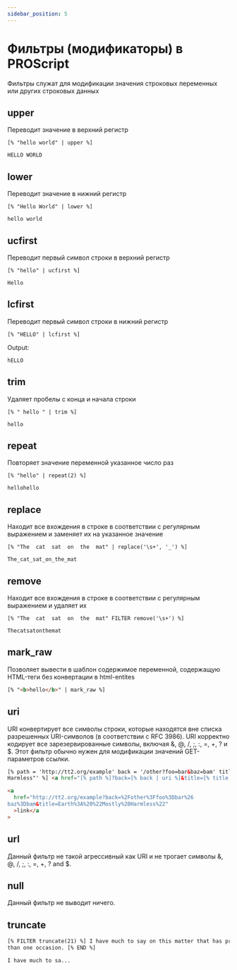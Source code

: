 ```yaml
---
sidebar_position: 5
---
```


# Фильтры (модификаторы) в PROScript

Фильтры служат для модификации значения строковых переменных или других строковых данных

## upper

Переводит значение в верхний регистр

```
[% "hello world" | upper %]
```

```
HELLO WORLD
```

## lower

Переводит значение в нижний регистр

```
[% "Hello World" | lower %]
```

```
hello world
```

## ucfirst

Переводит первый символ строки в верхний регистр

```
[% "hello" | ucfirst %]
```

```
Hello
```

## lcfirst

Переводит первый символ строки в нижний регистр

```
[% "HELLO" | lcfirst %]
```

Output:

```
hELLO
```

## trim

Удаляет пробелы с конца и начала строки

```
[% " hello " | trim %]
```

```
hello
```

## repeat

Повторяет значение переменной указанное число раз

```
[% "hello" | repeat(2) %]
```

```
hellohello
```

## replace

Находит все вхождения в строке в соответствии с регулярным выражением и заменяет их на указанное значение

```
[% "The  cat  sat  on  the  mat" | replace('\s+', '_') %]
```

```
The_cat_sat_on_the_mat
```

## remove

Находит все вхождения в строке в соответствии с регулярным выражением и удаляет их

```
[% "The  cat  sat  on  the  mat" FILTER remove('\s+') %]
```

```
Thecatsatonthemat
```

## mark_raw

Позволяет вывести в шаблон содержимое переменной, содержащую HTML-теги без конвертации в html-entites

```html
[% "<b>hello</b>" | mark_raw %]
```

## uri

URI конвертирует все символы строки, которые находятся вне списка разрешенных URI-символов (в соответствии с RFC 3986). URI корректно кодирует все зарезервированные символы, включая &, @, /, ;, :, =, +, ? и $. Этот фильтр обычно нужен для модификации значений GET-параметров ссылки.

```html
[% path = 'http://tt2.org/example' back = '/other?foo=bar&baz=bam' title = 'Earth: "Mostly
Harmless"' %] <a href="[% path %]?back=[% back | uri %]&title=[% title | uri %]"></a>
```

```html
<a
  href="http://tt2.org/example?back=%2Fother%3Ffoo%3Dbar%26
baz%3Dbam&title=Earth%3A%20%22Mostly%20Harmless%22"
  >link</a
>
```

## url

Данный фильтр не такой агрессивный как URI и не трогает символы &, @, /, ;, :, =, +, ? and $.

## null

Данный фильтр не выводит ничего.

## truncate

```html
[% FILTER truncate(21) %] I have much to say on this matter that has previously been said on more
than one occasion. [% END %]
```

```
I have much to sa...
```
